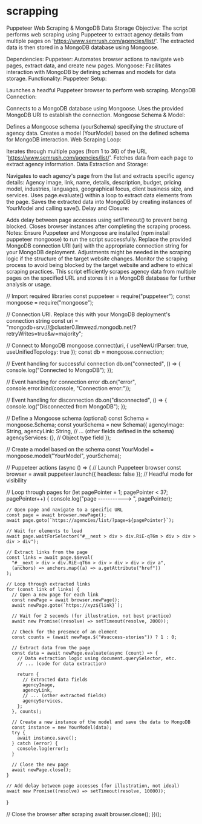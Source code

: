# scrapping




Puppeteer Web Scraping & MongoDB Data Storage
Objective:
The script performs web scraping using Puppeteer to extract agency details from multiple pages on 'https://www.semrush.com/agencies/list/'. The extracted data is then stored in a MongoDB database using Mongoose.

Dependencies:
Puppeteer: Automates browser actions to navigate web pages, extract data, and create new pages.
Mongoose: Facilitates interaction with MongoDB by defining schemas and models for data storage.
Functionality:
Puppeteer Setup:

Launches a headful Puppeteer browser to perform web scraping.
MongoDB Connection:

Connects to a MongoDB database using Mongoose.
Uses the provided MongoDB URI to establish the connection.
Mongoose Schema & Model:

Defines a Mongoose schema (yourSchema) specifying the structure of agency data.
Creates a model (YourModel) based on the defined schema for MongoDB interaction.
Web Scraping Loop:

Iterates through multiple pages (from 1 to 36) of the URL 'https://www.semrush.com/agencies/list/'.
Fetches data from each page to extract agency information.
Data Extraction and Storage:

Navigates to each agency's page from the list and extracts specific agency details:
Agency image, link, name, details, description, budget, pricing model, industries, languages, geographical focus, client business size, and services.
Uses page.evaluate() within a loop to extract data elements from the page.
Saves the extracted data into MongoDB by creating instances of YourModel and calling save().
Delay and Closure:

Adds delay between page accesses using setTimeout() to prevent being blocked.
Closes browser instances after completing the scraping process.
Notes:
Ensure Puppeteer and Mongoose are installed (npm install puppeteer mongoose) to run the script successfully.
Replace the provided MongoDB connection URI (uri) with the appropriate connection string for your MongoDB deployment.
Adjustments might be needed in the scraping logic if the structure of the target website changes.
Monitor the scraping process to avoid being blocked by the target website and adhere to ethical scraping practices.
This script efficiently scrapes agency data from multiple pages on the specified URL and stores it in a MongoDB database for further analysis or usage.






// Import required libraries
const puppeteer = require("puppeteer");
const mongoose = require("mongoose");

// Connection URI. Replace this with your MongoDB deployment's connection string
const uri = "mongodb+srv://@cluster0.llmwezd.mongodb.net/?retryWrites=true&w=majority";

// Connect to MongoDB
mongoose.connect(uri, { useNewUrlParser: true, useUnifiedTopology: true });
const db = mongoose.connection;

// Event handling for successful connection
db.on("connected", () => {
  console.log("Connected to MongoDB");
});

// Event handling for connection error
db.on("error", console.error.bind(console, "Connection error:"));

// Event handling for disconnection
db.on("disconnected", () => {
  console.log("Disconnected from MongoDB");
});

// Define a Mongoose schema (optional)
const Schema = mongoose.Schema;
const yourSchema = new Schema({
  agencyImage: String,
  agencyLink: String,
  // ... (other fields defined in the schema)
  agencyServices: {}, // Object type field
});

// Create a model based on the schema
const YourModel = mongoose.model("YourModel", yourSchema);

// Puppeteer actions
(async () => {
  // Launch Puppeteer browser
  const browser = await puppeteer.launch({ headless: false }); // Headful mode for visibility
  
  // Loop through pages
  for (let pagePointer = 1; pagePointer < 37; pagePointer++) {
    console.log("page -----------> ", pagePointer);
    
    // Open page and navigate to a specific URL
    const page = await browser.newPage();
    await page.goto(`https://agencies/list/?page=${pagePointer}`);

    // Wait for elements to load
    await page.waitForSelector("#__next > div > div.RiE-qT6m > div > div > div > div");

    // Extract links from the page
    const links = await page.$$eval(
      "#__next > div > div.RiE-qT6m > div > div > div > div a",
      (anchors) => anchors.map((a) => a.getAttribute("href"))
    );

    // Loop through extracted links
    for (const link of links) {
      // Open a new page for each link
      const newPage = await browser.newPage();
      await newPage.goto(`https://xyz${link}`);
      
      // Wait for 2 seconds (for illustration, not best practice)
      await new Promise((resolve) => setTimeout(resolve, 2000));

      // Check for the presence of an element
      const counts = (await newPage.$("#success-stories")) ? 1 : 0;
      
      // Extract data from the page
      const data = await newPage.evaluate(async (count) => {
        // Data extraction logic using document.querySelector, etc.
        // ... (code for data extraction)

        return {
          // Extracted data fields
          agencyImage,
          agencyLink,
          // ... (other extracted fields)
          agencyServices,
        };
      }, counts);

      // Create a new instance of the model and save the data to MongoDB
      const instance = new YourModel(data);
      try {
        await instance.save();
      } catch (error) {
        console.log(error);
      }

      // Close the new page
      await newPage.close();
    }
    
    // Add delay between page accesses (for illustration, not ideal)
    await new Promise((resolve) => setTimeout(resolve, 10000));
  }

  // Close the browser after scraping
  await browser.close();
})();


